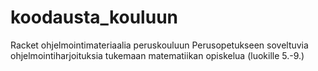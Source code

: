 # koodausta_kouluun
Racket ohjelmointimateriaalia peruskouluun
Perusopetukseen soveltuvia ohjelmointiharjoituksia tukemaan matematiikan opiskelua (luokille 5.-9.)
